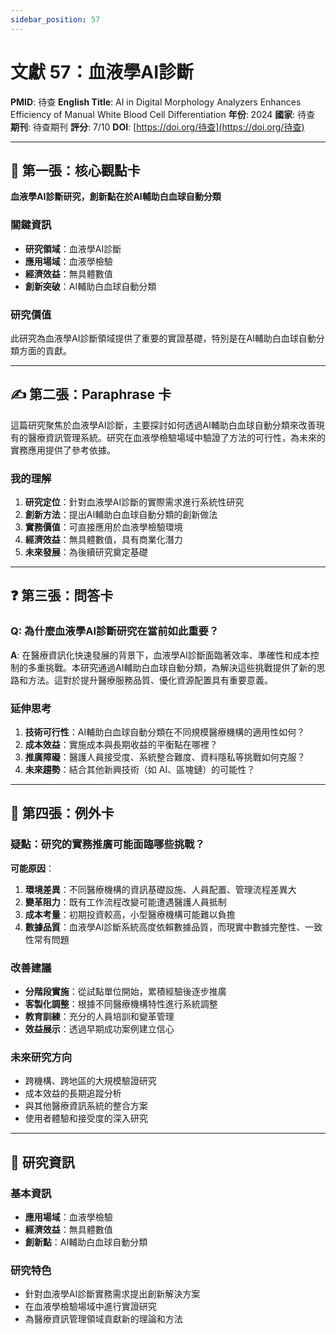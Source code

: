```yaml
---
sidebar_position: 57
---
```


# 文獻 57：血液學AI診斷

**PMID**: 待查
**English Title**: AI in Digital Morphology Analyzers Enhances Efficiency of Manual White Blood Cell Differentiation
**年份**: 2024
**國家**: 待查
**期刊**: 待查期刊
**評分**: 7/10
**DOI**: [https://doi.org/待查](https://doi.org/待查)

---

## 📌 第一張：核心觀點卡

**血液學AI診斷研究，創新點在於AI輔助白血球自動分類**

### 關鍵資訊
- **研究領域**：血液學AI診斷
- **應用場域**：血液學檢驗
- **經濟效益**：無具體數值
- **創新突破**：AI輔助白血球自動分類

### 研究價值
此研究為血液學AI診斷領域提供了重要的實證基礎，特別是在AI輔助白血球自動分類方面的貢獻。

---

## ✍️ 第二張：Paraphrase 卡

這篇研究聚焦於血液學AI診斷，主要探討如何透過AI輔助白血球自動分類來改善現有的醫療資訊管理系統。研究在血液學檢驗場域中驗證了方法的可行性，為未來的實務應用提供了參考依據。

### 我的理解
1. **研究定位**：針對血液學AI診斷的實際需求進行系統性研究
2. **創新方法**：提出AI輔助白血球自動分類的創新做法
3. **實務價值**：可直接應用於血液學檢驗環境
4. **經濟效益**：無具體數值，具有商業化潛力
5. **未來發展**：為後續研究奠定基礎

---

## ❓ 第三張：問答卡

### Q: 為什麼血液學AI診斷研究在當前如此重要？

**A**: 在醫療資訊化快速發展的背景下，血液學AI診斷面臨著效率、準確性和成本控制的多重挑戰。本研究通過AI輔助白血球自動分類，為解決這些挑戰提供了新的思路和方法。這對於提升醫療服務品質、優化資源配置具有重要意義。

### 延伸思考
1. **技術可行性**：AI輔助白血球自動分類在不同規模醫療機構的適用性如何？
2. **成本效益**：實施成本與長期收益的平衡點在哪裡？
3. **推廣障礙**：醫護人員接受度、系統整合難度、資料隱私等挑戰如何克服？
4. **未來趨勢**：結合其他新興技術（如 AI、區塊鏈）的可能性？

---

## 🤔 第四張：例外卡

### 疑點：研究的實務推廣可能面臨哪些挑戰？

**可能原因**：
1. **環境差異**：不同醫療機構的資訊基礎設施、人員配置、管理流程差異大
2. **變革阻力**：既有工作流程改變可能遭遇醫護人員抵制
3. **成本考量**：初期投資較高，小型醫療機構可能難以負擔
4. **數據品質**：血液學AI診斷系統高度依賴數據品質，而現實中數據完整性、一致性常有問題

### 改善建議
- **分階段實施**：從試點單位開始，累積經驗後逐步推廣
- **客製化調整**：根據不同醫療機構特性進行系統調整
- **教育訓練**：充分的人員培訓和變革管理
- **效益展示**：透過早期成功案例建立信心

### 未來研究方向
- 跨機構、跨地區的大規模驗證研究
- 成本效益的長期追蹤分析
- 與其他醫療資訊系統的整合方案
- 使用者體驗和接受度的深入研究

---

## 📄 研究資訊

### 基本資訊
- **應用場域**：血液學檢驗
- **經濟效益**：無具體數值
- **創新點**：AI輔助白血球自動分類

### 研究特色
- 針對血液學AI診斷實務需求提出創新解決方案
- 在血液學檢驗場域中進行實證研究
- 為醫療資訊管理領域貢獻新的理論和方法
